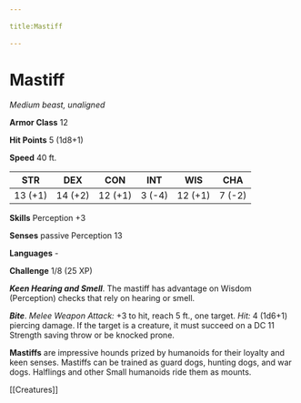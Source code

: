 --- 
title:Mastiff 
---
# Mastiff

*Medium beast, unaligned*

**Armor Class** 12

**Hit Points** 5 (1d8+1)

**Speed** 40 ft.

| STR     | DEX     | CON     | INT    | WIS     | CHA    |
|---------|---------|---------|--------|---------|--------|
| 13 (+1) | 14 (+2) | 12 (+1) | 3 (-4) | 12 (+1) | 7 (-2) |

**Skills** Perception +3

**Senses** passive Perception 13

**Languages** -

**Challenge** 1/8 (25 XP)

***Keen Hearing and Smell***. The mastiff has advantage on Wisdom (Perception) checks that rely on hearing or smell.


***Bite***. *Melee Weapon Attack:* +3 to hit, reach 5 ft., one target. *Hit:* 4 (1d6+1) piercing damage. If the target is a creature, it must succeed on a DC 11 Strength saving throw or be knocked prone.

**Mastiffs** are impressive hounds prized by humanoids for their loyalty and keen senses. Mastiffs can be trained as guard dogs, hunting dogs, and war dogs. Halflings and other Small humanoids ride them as mounts.


[[Creatures]]
